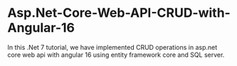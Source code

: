 # Asp.Net-Core-Web-API-CRUD-with-Angular-16
In this .Net 7 tutorial, we have implemented CRUD operations in asp.net core web api with angular 16 using entity framework core and SQL server.
